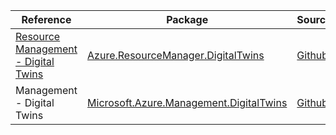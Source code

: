 | Reference | Package | Source |
|---|---|---|
|[Resource Management - Digital Twins](resourcemanager.digitaltwins-readme.md)|[Azure.ResourceManager.DigitalTwins](https://www.nuget.org/packages/Azure.ResourceManager.DigitalTwins)|[Github](https://github.com/Azure/azure-sdk-for-net/blob/main/sdk/digitaltwins/Azure.ResourceManager.DigitalTwins)|
|Management - Digital Twins|[Microsoft.Azure.Management.DigitalTwins](https://www.nuget.org/packages/Microsoft.Azure.Management.DigitalTwins)|[Github](https://github.com/Azure/azure-sdk-for-net)|
